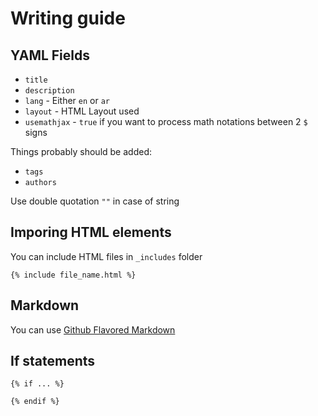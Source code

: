 # Writing guide
## YAML Fields
- `title`
- `description`
- `lang` - Either `en` or `ar`
- `layout` - HTML Layout used
- `usemathjax` - `true` if you want to process math notations between 2 `$` signs

Things probably should be added:
- `tags`
- `authors`

Use double quotation `""` in case of string

## Imporing HTML elements
You can include HTML files in `_includes` folder
```
{% include file_name.html %}
```

## Markdown
You can use [Github Flavored Markdown](https://docs.github.com/en/get-started/writing-on-github/getting-started-with-writing-and-formatting-on-github/basic-writing-and-formatting-syntax)

## If statements
```
{% if ... %}

{% endif %}
```